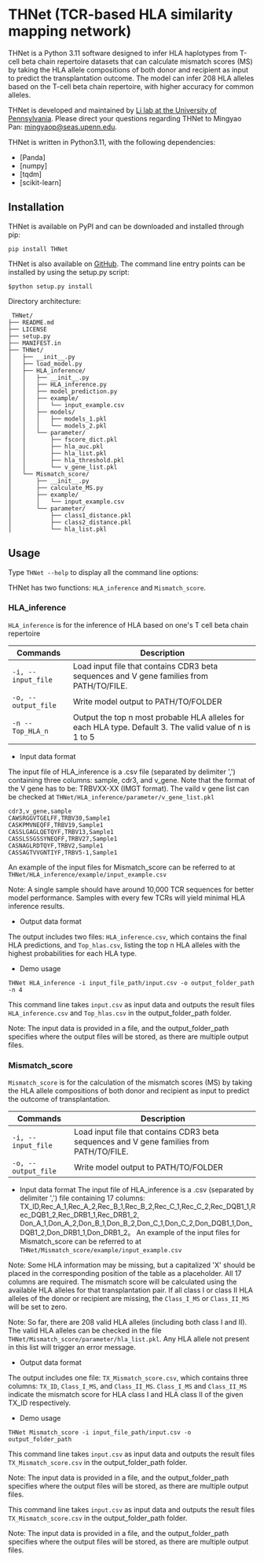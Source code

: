 # THNet (TCR-based HLA similarity mapping network)
THNet is a Python 3.11 software designed to infer HLA haplotypes from T-cell beta chain repertoire datasets that can calculate mismatch scores (MS) by taking the HLA allele compositions of both donor and recipient as input to predict the transplantation outcome. The model can infer 208 HLA alleles based on the T-cell beta chain repertoire, with higher accuracy for common alleles. 

THNet is developed and maintained by [Li lab at the University of Pennsylvania](https://lilab-utsw.org). Please direct your questions regarding THNet to Mingyao Pan: mingyaop@seas.upenn.edu.

THNet is written in Python3.11, with the following dependencies:

- [Panda]
- [numpy]
- [tqdm]
- [scikit-learn]

## Installation
THNet is available on PyPI and can be downloaded and installed through pip:

 ```pip install THNet```

THNet is also available on [GitHub](https://github.com/Mia-yao/THNet/tree/main). The command line entry points can be installed by using the setup.py script:

 ```$python setup.py install ```

 Directory architecture:
```
 THNet/
├── README.md
├── LICENSE
├── setup.py
├── MANIFEST.in
├── THNet/                 
│   ├── __init__.py
│   ├── load_model.py
│   ├── HLA_inference/   
│   │   ├── __init__.py
│   │   ├── HLA_inference.py
│   │   ├── model_prediction.py
│   │   ├── example/
│   │   │   └── input_example.csv
│   │   ├── models/
│   │   │   ├── models_1.pkl  
│   │   │   └── models_2.pkl 
│   │   └── parameter/
│   │       ├── fscore_dict.pkl
│   │       ├── hla_auc.pkl
│   │       ├── hla_list.pkl
│   │       ├── hla_threshold.pkl      
│   │       └── v_gene_list.pkl
│   └── Mismatch_score/    
│       ├── __init__.py
│       ├── calculate_MS.py
│       ├── example/
│       │   └── input_example.csv
│       └── parameter/
│           ├── class1_distance.pkl  
│           ├── class2_distance.pkl 
│           └── hla_list.pkl
```

## Usage

Type `THNet --help` to display all the command line options:

THNet has two functions: `HLA_inference` and `Mismatch_score`. 

### HLA_inference
`HLA_inference` is for the inference of HLA based on one's T cell beta chain repertoire

|Commands|Description|
|--|--|
|`-i, --input_file`|Load input file that contains CDR3 beta sequences and V gene families from PATH/TO/FILE.| 
|`-o, --output_file`|Write model output to PATH/TO/FOLDER|
|`-n --Top_HLA_n`|Output the top n most probable HLA alleles for each HLA type. Default 3. The valid value of n is 1 to 5|

* Input data format
  
The input file of HLA_inference is a .csv file (separated by delimiter ',') containing three columns: sample, cdr3, and v_gene. Note that the format of the V gene has to be: TRBVXX-XX (IMGT format). The vaild v gene list can be checked at `THNet/HLA_inference/parameter/v_gene_list.pkl`
```
cdr3,v_gene,sample
CAWSRGGVTGELFF,TRBV30,Sample1
CASKPMVNEQFF,TRBV19,Sample1
CASSLGAGLQETQYF,TRBV13,Sample1
CASSLSSGSSYNEQFF,TRBV27,Sample1
CASNAGLRDTQYF,TRBV2,Sample1
CASSAGTVVGNTIYF,TRBV5-1,Sample1
```
An example of the input files for Mismatch_score can be referred to at `THNet/HLA_inference/example/input_example.csv`

Note: A single sample should have around 10,000 TCR sequences for better model performance. Samples with every few TCRs will yield minimal HLA inference results. 

* Output data format
  
The output includes two files: `HLA_inference.csv`, which contains the final HLA predictions, and `Top_hlas.csv`, listing the top n HLA alleles with the highest probabilities for each HLA type.

* Demo usage
  
`THNet HLA_inference -i input_file_path/input.csv -o output_folder_path -n 4`

This command line takes `input.csv` as input data and outputs the result files `HLA_inference.csv` and `Top_hlas.csv` in the output_folder_path folder.

Note: The input data is provided in a file, and the output_folder_path specifies where the output files will be stored, as there are multiple output files.

### Mismatch_score
`Mismatch_score` is for the calculation of the mismatch scores (MS) by taking the HLA allele compositions of both donor and recipient as input to predict the outcome of transplantation.

|Commands|Description|
|--|--|
|`-i, --input_file`|Load input file that contains CDR3 beta sequences and V gene families from PATH/TO/FILE.| 
|`-o, --output_file`|Write model output to PATH/TO/FOLDER|

* Input data format
The input file of HLA_inference is a .csv (separated by delimiter ',') file containing 17 columns: TX_ID,Rec_A_1,Rec_A_2,Rec_B_1,Rec_B_2,Rec_C_1,Rec_C_2,Rec_DQB1_1,Rec_DQB1_2,Rec_DRB1_1,Rec_DRB1_2,
Don_A_1,Don_A_2,Don_B_1,Don_B_2,Don_C_1,Don_C_2,Don_DQB1_1,Don_DQB1_2,Don_DRB1_1,Don_DRB1_2。
An example of the input files for Mismatch_score can be referred to at `THNet/Mismatch_score/example/input_example.csv`

Note: Some HLA information may be missing, but a capitalized 'X' should be placed in the corresponding position of the table as a placeholder. All 17 columns are required. The mismatch score will be calculated using the available HLA alleles for that transplantation pair. If all class I or class II HLA alleles of the donor or recipient are missing, the `Class_I_MS` or `Class_II_MS` will be set to zero.

Note: So far, there are 208 valid HLA alleles (including both class I and II). The valid HLA alleles can be checked in the file `THNet/Mismatch_score/parameter/hla_list.pkl`. Any HLA allele not present in this list will trigger an error message.

* Output data format
  
The output includes one file: `TX_Mismatch_score.csv`, which contains three columns: `TX_ID`,	`Class_I_MS`, and `Class_II_MS`. `Class_I_MS` and `Class_II_MS` indicate the mismatch score for HLA class I and HLA class II of the given TX_ID respectively.

* Demo usage
  
`THNet Mismatch_score -i input_file_path/input.csv -o output_folder_path`

This command line takes `input.csv` as input data and outputs the result files `TX_Mismatch_score.csv` in the output_folder_path folder.

Note: The input data is provided in a file, and the output_folder_path specifies where the output files will be stored, as there are multiple output files.

This command line takes `input.csv` as input data and outputs the result files `TX_Mismatch_score.csv` in the output_folder_path folder.

Note: The input data is provided in a file, and the output_folder_path specifies where the output files will be stored, as there are multiple output files.